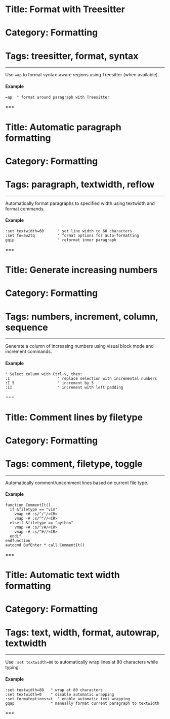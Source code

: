# Title: Format with Treesitter
# Category: Formatting
# Tags: treesitter, format, syntax
---
Use `=ap` to format syntax-aware regions using Treesitter (when available).

#### Example

```vim
=ap  " format around paragraph with Treesitter
```
===
# Title: Automatic paragraph formatting
# Category: Formatting
# Tags: paragraph, textwidth, reflow
---
Automatically format paragraphs to specified width using textwidth and format commands.

#### Example

```vim
:set textwidth=60      " set line width to 60 characters
:set fo=aw2tq          " format options for auto-formatting
gqip                   " reformat inner paragraph
```
===
# Title: Generate increasing numbers
# Category: Formatting
# Tags: numbers, increment, column, sequence
---
Generate a column of increasing numbers using visual block mode and increment commands.

#### Example

```vim
" Select column with Ctrl-v, then:
:I                     " replace selection with incremental numbers
:I 5                   " increment by 5
:II                    " increment with left padding
```
===
# Title: Comment lines by filetype
# Category: Formatting
# Tags: comment, filetype, toggle
---
Automatically comment/uncomment lines based on current file type.

#### Example

```vim
function CommentIt()
  if &filetype == "vim"
    vmap +# :s/^/"/<CR>
    vmap -# :s/^"//<CR>
  elseif &filetype == "python"
    vmap +# :s/^/#/<CR>
    vmap -# :s/^#//<CR>
  endif
endfunction
autocmd BufEnter * call CommentIt()
```
===
# Title: Automatic text width formatting
# Category: Formatting
# Tags: text, width, format, autowrap, textwidth
---
Use `:set textwidth=80` to automatically wrap lines at 80 characters while typing.

#### Example

```vim
:set textwidth=80   " wrap at 80 characters
:set textwidth=0    " disable automatic wrapping  
:set formatoptions+=t  " enable automatic text wrapping
gqap                " manually format current paragraph to textwidth
```
===